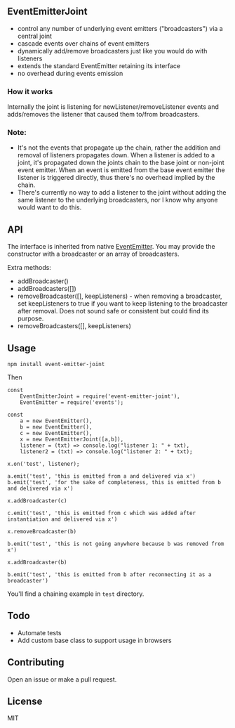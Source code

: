 ## EventEmitterJoint
- control any number of underlying event emitters ("broadcasters") via a central joint
- cascade events over chains of event emitters
- dynamically add/remove broadcasters just like you would do with listeners
- extends the standard EventEmitter retaining its interface
- no overhead during events emission

### How it works
Internally the joint is listening for newListener/removeListener events and adds/removes the listener that caused them to/from broadcasters.

### Note:
- It's not the events that propagate up the chain, rather the addition and removal of listeners propagates down. When a listener is added
to a joint, it's propagated down the joints chain to the base joint or non-joint event emitter. When an event is emitted from the base
event emitter the listener is triggered directly, thus there's no overhead implied by the chain.
- There's currently no way to add a listener to the joint without adding the same listener to the underlying broadcasters, nor I know
why anyone would want to do this.   

## API

The interface is inherited from native [EventEmitter](https://nodejs.org/api/events.html).
You may provide the constructor with a broadcaster or an array of broadcasters.

Extra methods:

- addBroadcaster(<EventEmitter>)
- addBroadcasters([<EventEmitter>])
- removeBroadcaster([<EventEmitter>], <bool> keepListeners) - when removing a broadcaster, set keepListeners to true if you want to keep listening to the broadcaster after removal. Does not sound safe or consistent but could find its purpose.
- removeBroadcasters([<EventEmitter>], <bool> keepListeners)

## Usage
	npm install event-emitter-joint

Then

	const 
		EventEmitterJoint = require('event-emitter-joint'),
		EventEmitter = require('events');

	const
		a = new EventEmitter(),
		b = new EventEmitter(),
		c = new EventEmitter(),
		x = new EventEmitterJoint([a,b]),
		listener = (txt) => console.log("listener 1: " + txt),
		listener2 = (txt) => console.log("listener 2: " + txt);

    x.on('test', listener);
    
    a.emit('test', 'this is emitted from a and delivered via x')
    b.emit('test', 'for the sake of completeness, this is emitted from b and delivered via x')    
    
    x.addBroadcaster(c)
    
    c.emit('test', 'this is emitted from с which was added after instantiation and delivered via x')
    
    x.removeBroadcaster(b)
    
    b.emit('test', 'this is not going anywhere because b was removed from x')
    
    x.addBroadcaster(b)
    
    b.emit('test', 'this is emitted from b after reconnecting it as a broadcaster')

You'll find a chaining example in `test` directory.

## Todo
- Automate tests
- Add custom base class to support usage in browsers

## Contributing
Open an issue or make a pull request.

## License
MIT